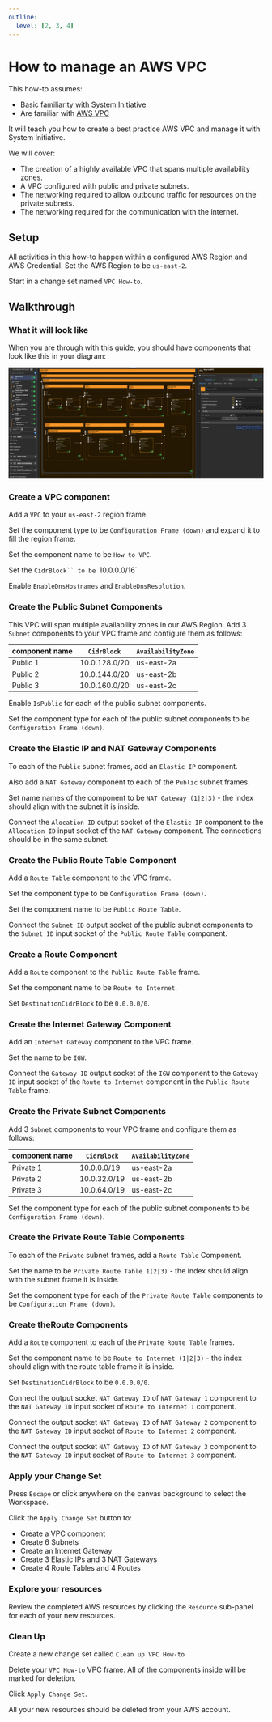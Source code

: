 ```yaml
---
outline:
  level: [2, 3, 4]
---
```


# How to manage an AWS VPC

This how-to assumes:

- Basic [familiarity with System Initiative](../tutorials/getting-started)
- Are familiar with [AWS VPC](https://docs.aws.amazon.com/vpc/)

It will teach you how to create a best practice AWS VPC and manage it with
System Initiative.

We will cover:

- The creation of a highly available VPC that spans multiple availability zones.
- A VPC configured with public and private subnets.
- The networking required to allow outbound traffic for resources on the private
  subnets.
- The networking required for the communication with the internet.

## Setup

All activities in this how-to happen within a configured AWS Region and AWS
Credential. Set the AWS Region to be `us-east-2`.

Start in a change set named `VPC How-to`.

## Walkthrough

### What it will look like

When you are through with this guide, you should have components that look like
this in your diagram:

![AWS VPC Diagram](./aws-vpc-howto-complete.png)

### Create a VPC component

Add a `VPC` to your `us-east-2` region frame.

Set the component type to be `Configuration Frame (down)` and expand it to fill
the region frame.

Set the component name to be `How to VPC`.

Set the ` CidrBlock`` to be  `10.0.0.0/16`

Enable `EnableDnsHostnames` and `EnableDnsResolution`.

### Create the Public Subnet Components

This VPC will span multiple availability zones in our AWS Region. Add 3 `Subnet`
components to your VPC frame and configure them as follows:

| component name | `CidrBlock`   | `AvailabilityZone` |
| -------------- | ------------- | ------------------ |
| Public 1       | 10.0.128.0/20 | us-east-2a         |
| Public 2       | 10.0.144.0/20 | us-east-2b         |
| Public 3       | 10.0.160.0/20 | us-east-2c         |

Enable `IsPublic` for each of the public subnet components.

Set the component type for each of the public subnet components to be
`Configuration Frame (down)`.

### Create the Elastic IP and NAT Gateway Components

To each of the `Public` subnet frames, add an `Elastic IP` component.

Also add a `NAT Gateway` component to each of the `Public` subnet frames.

Set name names of the component to be `NAT Gateway (1|2|3)` - the index should
align with the subnet it is inside.

Connect the `Alocation ID` output socket of the `Elastic IP` component to the
`Allocation ID` input socket of the `NAT Gateway` component. The connections
should be in the same subnet.

### Create the Public Route Table Component

Add a `Route Table` component to the VPC frame.

Set the component type to be `Configuration Frame (down)`.

Set the component name to be `Public Route Table`.

Connect the `Subnet ID` output socket of the public subnet components to the
`Subnet ID` input socket of the `Public Route Table` component.

### Create a Route Component

Add a `Route` component to the `Public Route Table` frame.

Set the component name to be `Route to Internet`.

Set `DestinationCidrBlock` to be `0.0.0.0/0`.

### Create the Internet Gateway Component

Add an `Internet Gateway` component to the VPC frame.

Set the name to be `IGW`.

Connect the `Gateway ID` output socket of the `IGW` component to the
`Gateway ID` input socket of the `Route to Internet` component in the
`Public Route Table` frame.

### Create the Private Subnet Components

Add 3 `Subnet` components to your VPC frame and configure them as follows:

| component name | `CidrBlock`  | `AvailabilityZone` |
| -------------- | ------------ | ------------------ |
| Private 1      | 10.0.0.0/19  | us-east-2a         |
| Private 2      | 10.0.32.0/19 | us-east-2b         |
| Private 3      | 10.0.64.0/19 | us-east-2c         |

Set the component type for each of the public subnet components to be
`Configuration Frame (down)`.

### Create the Private Route Table Components

To each of the `Private` subnet frames, add a `Route Table` Component.

Set the name to be `Private Route Table 1(2|3)` - the index should align with
the subnet frame it is inside.

Set the component type for each of the `Private Route Table` components to be
`Configuration Frame (down)`.

### Create theRoute Components

Add a `Route` component to each of the `Private Route Table` frames.

Set the component name to be `Route to Internet (1|2|3)` - the index should
align with the route table frame it is inside.

Set `DestinationCidrBlock` to be `0.0.0.0/0`.

Connect the output socket `NAT Gateway ID` of `NAT Gateway 1` component to the
`NAT Gateway ID` input socket of `Route to Internet 1` component.

Connect the output socket `NAT Gateway ID` of `NAT Gateway 2` component to the
`NAT Gateway ID` input socket of `Route to Internet 2` component.

Connect the output socket `NAT Gateway ID` of `NAT Gateway 3` component to the
`NAT Gateway ID` input socket of `Route to Internet 3` component.

### Apply your Change Set

Press `Escape` or click anywhere on the canvas background to select the
Workspace.

Click the `Apply Change Set` button to:

- Create a VPC component
- Create 6 Subnets
- Create an Internet Gateway
- Create 3 Elastic IPs and 3 NAT Gateways
- Create 4 Route Tables and 4 Routes

### Explore your resources

Review the completed AWS resources by clicking the `Resource` sub-panel for each
of your new resources.

### Clean Up

Create a new change set called `Clean up VPC How-to`

Delete your `VPC How-to` VPC frame. All of the components inside will be marked
for deletion.

Click `Apply Change Set`.

All your new resources should be deleted from your AWS account.
